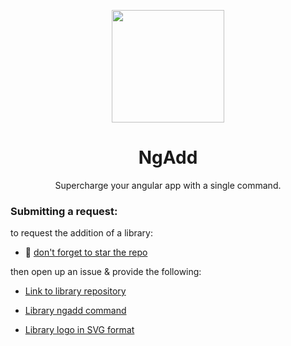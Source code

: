 

<p align="center">
  <img src="https://gistcdn.githack.com/hamedbaatour/a15827d79bc1f23180d752edce3f8f5b/raw/d964e1d169c5fb4f6b7cc7f74dececc564da416c/ngadd.svg" height="180" />
  <h1 align="center">NgAdd</h1>
    <p align="center">Supercharge your angular app with a single command.</p>
</p>

<div>
  <h3>Submitting a request:</h3>
   <p>to request the addition of a library: </p>
  
- 🌟 <ins>don't forget to star the repo</ins>
  
 <p>then open up an issue & provide the following:</p>
  
- <ins>Link to library repository</ins>

- <ins>Library ngadd command</ins>

- <ins>Library logo in SVG format</ins>
</div>
